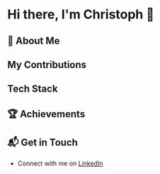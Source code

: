 # Hi there, I'm Christoph  👋

<!--
![<username>'s Stats](https://github-readme-stats.vercel.app/api?username=chphr&theme=vue-dark&show_icons=true&hide_border=true&count_private=true)
-->

## 🚀 About Me

## My Contributions

##  Tech Stack

<!--
[![My Skills](https://skillicons.dev/icons?i=js,html,css,wasm)](https://skillicons.dev)
-->

## 🏆 Achievements

## 📬 Get in Touch

- Connect with me on [LinkedIn](https://www.linkedin.com/in/christoph-rieger)

<!--
**chphr/chphr** is a ✨ _special_ ✨ repository because its `README.md` (this file) appears on your GitHub profile.

Here are some ideas to get you started:

- 🔭 I’m currently working on ...
- 🌱 I’m currently learning ...
- 👯 I’m looking to collaborate on ...
- 🤔 I’m looking for help with ...
- 💬 Ask me about ...
- 📫 How to reach me: ...
- 😄 Pronouns: ...
- ⚡ Fun fact: ...
-->

